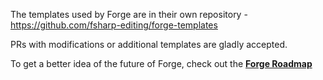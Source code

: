 
The templates used by Forge are in their own repository - https://github.com/fsharp-editing/forge-templates

PRs with modifications or additional templates are gladly accepted. 

To get a better idea of the future of Forge, check out the **[Forge Roadmap](https://github.com/fsharp-editing/Forge/wiki/Forge-Roadmap)**
